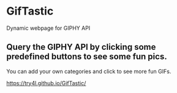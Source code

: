 # GifTastic
Dynamic webpage for GIPHY API

## Query the GIPHY API by clicking some predefined buttons to see some fun pics.

You can add your own categories and click to see more fun GIFs.

https://try4l.github.io/GifTastic/
